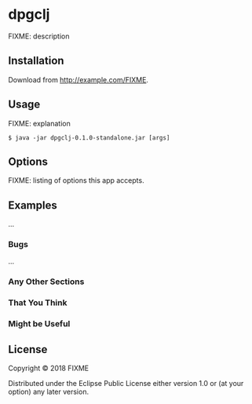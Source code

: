 # dpgclj

FIXME: description

## Installation

Download from http://example.com/FIXME.

## Usage

FIXME: explanation

    $ java -jar dpgclj-0.1.0-standalone.jar [args]

## Options

FIXME: listing of options this app accepts.

## Examples

...

### Bugs

...

### Any Other Sections
### That You Think
### Might be Useful

## License

Copyright © 2018 FIXME

Distributed under the Eclipse Public License either version 1.0 or (at
your option) any later version.
